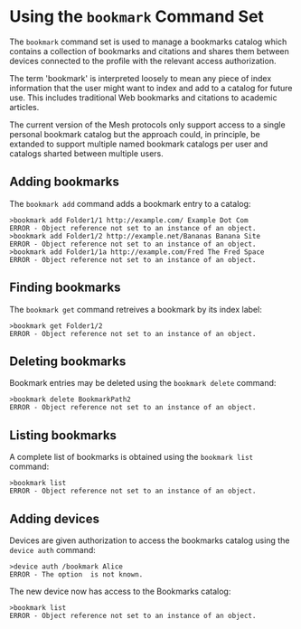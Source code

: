 
# Using the `bookmark` Command Set

The `bookmark` command set is used to manage a bookmarks catalog which contains
a collection of bookmarks and citations and shares them between devices connected 
to the profile with the relevant access authorization.

The term 'bookmark' is interpreted loosely to mean any piece of index information
that the user might want to index and add to a catalog for future use. This
includes traditional Web bookmarks and citations to academic articles.

The current version of the Mesh protocols only support access to a single personal 
bookmark catalog but the approach could, in principle, be extanded to support multiple
named bookmark catalogs per user and catalogs sharted between multiple users.

## Adding bookmarks

The `bookmark add` command adds a bookmark entry to a catalog:


````
>bookmark add Folder1/1 http://example.com/ Example Dot Com
ERROR - Object reference not set to an instance of an object.
>bookmark add Folder1/2 http://example.net/Bananas Banana Site
ERROR - Object reference not set to an instance of an object.
>bookmark add Folder1/1a http://example.com/Fred The Fred Space
ERROR - Object reference not set to an instance of an object.
````


## Finding bookmarks

The `bookmark get`  command retreives a bookmark  by its index label:


````
>bookmark get Folder1/2
ERROR - Object reference not set to an instance of an object.
````

## Deleting bookmarks

Bookmark entries may be deleted using the  `bookmark delete` command:


````
>bookmark delete BookmarkPath2
ERROR - Object reference not set to an instance of an object.
````

## Listing bookmarks

A complete list of bookmarks is obtained using the  `bookmark list` command:


````
>bookmark list
ERROR - Object reference not set to an instance of an object.
````

## Adding devices

Devices are given authorization to access the bookmarks catalog using the 
 `device auth` command:


````
>device auth /bookmark Alice
ERROR - The option  is not known.
````

The new device now has access to the Bookmarks catalog:


````
>bookmark list
ERROR - Object reference not set to an instance of an object.
````
